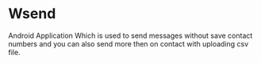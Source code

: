 # Wsend
Android Application Which is used to send messages without save contact numbers and you can also send more then on contact with uploading csv file.
